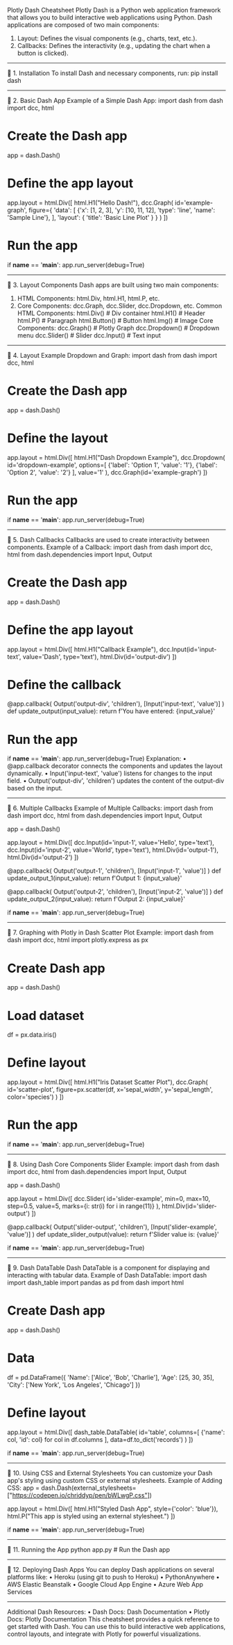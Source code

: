 Plotly Dash Cheatsheet
Plotly Dash is a Python web application framework that allows you to build interactive web applications using Python. Dash applications are composed of two main components:
1.	Layout: Defines the visual components (e.g., charts, text, etc.).
2.	Callbacks: Defines the interactivity (e.g., updating the chart when a button is clicked).
________________________________________
🔹 1. Installation
To install Dash and necessary components, run:
pip install dash
________________________________________
🔹 2. Basic Dash App
Example of a Simple Dash App:
import dash
from dash import dcc, html

# Create the Dash app
app = dash.Dash()

# Define the app layout
app.layout = html.Div([
    html.H1("Hello Dash!"),
    dcc.Graph(
        id='example-graph',
        figure={
            'data': [
                {'x': [1, 2, 3], 'y': [10, 11, 12], 'type': 'line', 'name': 'Sample Line'},
            ],
            'layout': {
                'title': 'Basic Line Plot'
            }
        }
    )
])

# Run the app
if __name__ == '__main__':
    app.run_server(debug=True)
________________________________________
🔹 3. Layout Components
Dash apps are built using two main components:
1.	HTML Components: html.Div, html.H1, html.P, etc.
2.	Core Components: dcc.Graph, dcc.Slider, dcc.Dropdown, etc.
Common HTML Components:
html.Div()         # Div container
html.H1()          # Header
html.P()           # Paragraph
html.Button()      # Button
html.Img()         # Image
Core Components:
dcc.Graph()        # Plotly Graph
dcc.Dropdown()     # Dropdown menu
dcc.Slider()       # Slider
dcc.Input()        # Text input
________________________________________
🔹 4. Layout Example
Dropdown and Graph:
import dash
from dash import dcc, html

# Create the Dash app
app = dash.Dash()

# Define the layout
app.layout = html.Div([
    html.H1("Dash Dropdown Example"),
    dcc.Dropdown(
        id='dropdown-example',
        options=[
            {'label': 'Option 1', 'value': '1'},
            {'label': 'Option 2', 'value': '2'}
        ],
        value='1'
    ),
    dcc.Graph(id='example-graph')
])

# Run the app
if __name__ == '__main__':
    app.run_server(debug=True)
________________________________________
🔹 5. Dash Callbacks
Callbacks are used to create interactivity between components.
Example of a Callback:
import dash
from dash import dcc, html
from dash.dependencies import Input, Output

# Create the Dash app
app = dash.Dash()

# Define the app layout
app.layout = html.Div([
    html.H1("Callback Example"),
    dcc.Input(id='input-text', value='Dash', type='text'),
    html.Div(id='output-div')
])

# Define the callback
@app.callback(
    Output('output-div', 'children'),
    [Input('input-text', 'value')]
)
def update_output(input_value):
    return f'You have entered: {input_value}'

# Run the app
if __name__ == '__main__':
    app.run_server(debug=True)
Explanation:
•	@app.callback decorator connects the components and updates the layout dynamically.
•	Input('input-text', 'value') listens for changes to the input field.
•	Output('output-div', 'children') updates the content of the output-div based on the input.
________________________________________
🔹 6. Multiple Callbacks
Example of Multiple Callbacks:
import dash
from dash import dcc, html
from dash.dependencies import Input, Output

app = dash.Dash()

app.layout = html.Div([
    dcc.Input(id='input-1', value='Hello', type='text'),
    dcc.Input(id='input-2', value='World', type='text'),
    html.Div(id='output-1'),
    html.Div(id='output-2')
])

@app.callback(
    Output('output-1', 'children'),
    [Input('input-1', 'value')]
)
def update_output_1(input_value):
    return f'Output 1: {input_value}'

@app.callback(
    Output('output-2', 'children'),
    [Input('input-2', 'value')]
)
def update_output_2(input_value):
    return f'Output 2: {input_value}'

if __name__ == '__main__':
    app.run_server(debug=True)
________________________________________
🔹 7. Graphing with Plotly in Dash
Scatter Plot Example:
import dash
from dash import dcc, html
import plotly.express as px

# Create Dash app
app = dash.Dash()

# Load dataset
df = px.data.iris()

# Define layout
app.layout = html.Div([
    html.H1("Iris Dataset Scatter Plot"),
    dcc.Graph(
        id='scatter-plot',
        figure=px.scatter(df, x='sepal_width', y='sepal_length', color='species')
    )
])

# Run the app
if __name__ == '__main__':
    app.run_server(debug=True)
________________________________________
🔹 8. Using Dash Core Components
Slider Example:
import dash
from dash import dcc, html
from dash.dependencies import Input, Output

app = dash.Dash()

app.layout = html.Div([
    dcc.Slider(
        id='slider-example',
        min=0,
        max=10,
        step=0.5,
        value=5,
        marks={i: str(i) for i in range(11)}
    ),
    html.Div(id='slider-output')
])

@app.callback(
    Output('slider-output', 'children'),
    [Input('slider-example', 'value')]
)
def update_slider_output(value):
    return f'Slider value is: {value}'

if __name__ == '__main__':
    app.run_server(debug=True)
________________________________________
🔹 9. Dash DataTable
Dash DataTable is a component for displaying and interacting with tabular data.
Example of Dash DataTable:
import dash
import dash_table
import pandas as pd
from dash import html

# Create Dash app
app = dash.Dash()

# Data
df = pd.DataFrame({
    'Name': ['Alice', 'Bob', 'Charlie'],
    'Age': [25, 30, 35],
    'City': ['New York', 'Los Angeles', 'Chicago']
})

# Define layout
app.layout = html.Div([
    dash_table.DataTable(
        id='table',
        columns=[
            {'name': col, 'id': col} for col in df.columns
        ],
        data=df.to_dict('records')
    )
])

if __name__ == '__main__':
    app.run_server(debug=True)
________________________________________
🔹 10. Using CSS and External Stylesheets
You can customize your Dash app's styling using custom CSS or external stylesheets.
Example of Adding CSS:
app = dash.Dash(external_stylesheets=["https://codepen.io/chriddyp/pen/bWLwgP.css"])

app.layout = html.Div([
    html.H1("Styled Dash App", style={'color': 'blue'}),
    html.P("This app is styled using an external stylesheet.")
])

if __name__ == '__main__':
    app.run_server(debug=True)
________________________________________
🔹 11. Running the App
python app.py  # Run the Dash app
________________________________________
🔹 12. Deploying Dash Apps
You can deploy Dash applications on several platforms like:
•	Heroku (using git to push to Heroku)
•	PythonAnywhere
•	AWS Elastic Beanstalk
•	Google Cloud App Engine
•	Azure Web App Services
________________________________________
Additional Dash Resources:
•	Dash Docs: Dash Documentation
•	Plotly Docs: Plotly Documentation
This cheatsheet provides a quick reference to get started with Dash. You can use this to build interactive web applications, control layouts, and integrate with Plotly for powerful visualizations.

